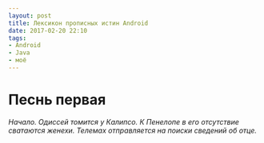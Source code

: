 ```yaml
---
layout: post
title: Лексикон прописных истин Android
date: 2017-02-20 22:10
tags:
- Android
- Java
- моё
---
```


# Песнь первая<br>  
*Начало. Одиссей томится у Калипсо. К Пенелопе в его отсутствие сватаются женехи. Телемах отправляется на поиски сведений об отце.* <br><br> 
